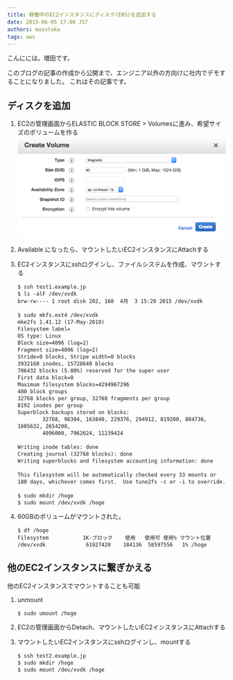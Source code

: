 ```yaml
---
title: 稼働中のEC2インスタンスにディスク(EBS)を追加する
date: 2015-06-05 17:00 JST
authors: masutaka
tags: aws
---
```


こんにには。増田です。

このブログの記事の作成から公開まで、エンジニア以外の方向けに社内でデモすることになりました。
これはその記事です。

<!--more-->

## ディスクを追加

1. EC2の管理画面からELASTIC BLOCK STORE > Volumesに進み、希望サイズのボリュームを作る
![EC2_Management_Console.png](/images/2015/06/ebs-menu.png)
1. Available になったら、マウントしたいEC2インスタンスにAttachする
1. EC2インスタンスにsshログインし、ファイルシステムを作成、マウントする

    ```console
    $ ssh test1.example.jp
    $ ls -alF /dev/xvdk
    brw-rw---- 1 root disk 202, 160  4月  3 15:29 2015 /dev/xvdk
    
    $ sudo mkfs.ext4 /dev/xvdk
    mke2fs 1.41.12 (17-May-2010)
    Filesystem label=
    OS type: Linux
    Block size=4096 (log=2)
    Fragment size=4096 (log=2)
    Stride=0 blocks, Stripe width=0 blocks
    3932160 inodes, 15728640 blocks
    786432 blocks (5.00%) reserved for the super user
    First data block=0
    Maximum filesystem blocks=4294967296
    480 block groups
    32768 blocks per group, 32768 fragments per group
    8192 inodes per group
    Superblock backups stored on blocks: 
            32768, 98304, 163840, 229376, 294912, 819200, 884736, 1605632, 2654208, 
            4096000, 7962624, 11239424
    
    Writing inode tables: done                            
    Creating journal (32768 blocks): done
    Writing superblocks and filesystem accounting information: done
    
    This filesystem will be automatically checked every 33 mounts or
    180 days, whichever comes first.  Use tune2fs -c or -i to override.
    
    $ sudo mkdir /hoge
    $ sudo mount /dev/xvdk /hoge
    ```

1. 60GBのボリュームがマウントされた。

    ```console
    $ df /hoge
    Filesystem           1K-ブロック    使用   使用可 使用% マウント位置
    /dev/xvdk             61927420    184136  58597556   1% /hoge
    ```

## 他のEC2インスタンスに繋ぎかえる

他のEC2インスタンスでマウントすることも可能

1. unmount

    ```console
    $ sudo umount /hoge
    ```

1. EC2の管理画面からDetach、マウントしたいEC2インスタンスにAttachする
1. マウントしたいEC2インスタンスにsshログインし、mountする

    ```console
    $ ssh test2.example.jp
    $ sudo mkdir /hoge
    $ sudo mount /dev/xvdk /hoge
    ```
